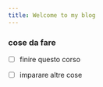 ```yaml
---
title: Welcome to my blog
---
```


### cose da fare

- [ ] finire questo corso
- [ ] imparare altre cose 

